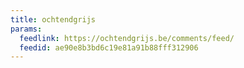 ```yaml
---
title: ochtendgrijs
params:
  feedlink: https://ochtendgrijs.be/comments/feed/
  feedid: ae90e8b3bd6c19e81a91b88fff312906
---
```


